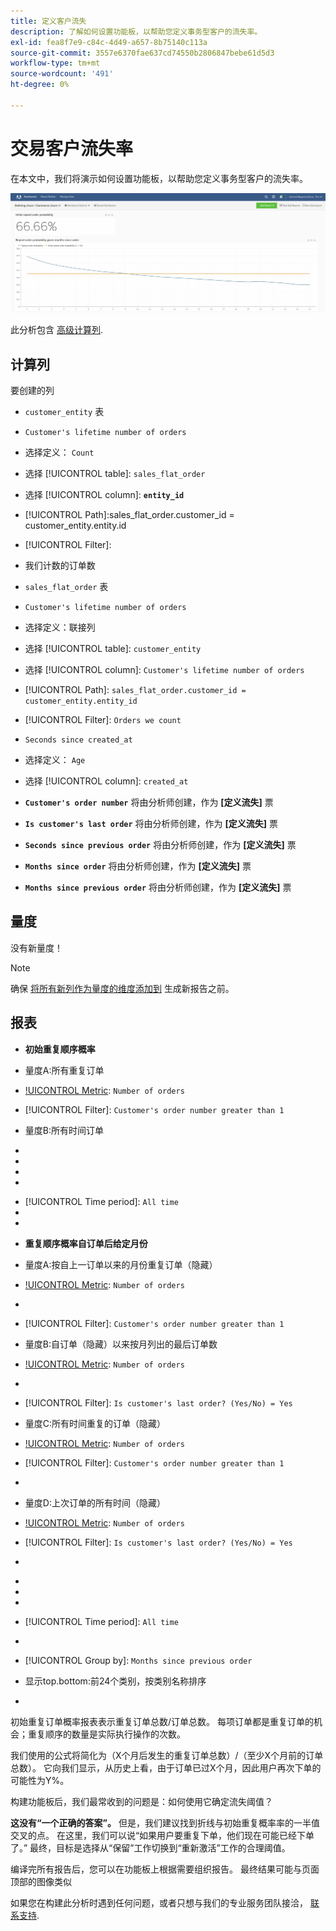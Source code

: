 ```yaml
---
title: 定义客户流失
description: 了解如何设置功能板，以帮助您定义事务型客户的流失率。
exl-id: fea8f7e9-c84c-4d49-a657-8b75140c113a
source-git-commit: 3557e6370fae637cd74550b2806847bebe61d5d3
workflow-type: tm+mt
source-wordcount: '491'
ht-degree: 0%

---
```


# 交易客户流失率

在本文中，我们将演示如何设置功能板，以帮助您定义事务型客户的流失率。

![](../../assets/churn-deashboard.png)

此分析包含 [高级计算列](../data-warehouse-mgr/adv-calc-columns.md).

## 计算列

要创建的列

* `customer_entity` 表
* `Customer's lifetime number of orders`
* 选择定义： `Count`
* 选择 [!UICONTROL table]: `sales_flat_order`
* 选择 [!UICONTROL column]: **`entity_id`**
* [!UICONTROL Path]:sales_flat_order.customer_id = customer_entity.entity.id
* [!UICONTROL Filter]:
* 我们计数的订单数

* `sales_flat_order` 表
* `Customer's lifetime number of orders`
* 选择定义：联接列
* 选择 [!UICONTROL table]: `customer_entity`
* 选择 [!UICONTROL column]: `Customer's lifetime number of orders`
* [!UICONTROL Path]: `sales_flat_order.customer_id = customer_entity.entity_id`
* [!UICONTROL Filter]: `Orders we count`

* `Seconds since created_at`
* 选择定义： `Age`
* 选择 [!UICONTROL column]: `created_at`

* **`Customer's order number`** 将由分析师创建，作为 **[定义流失]** 票
* **`Is customer's last order`** 将由分析师创建，作为 **[定义流失]** 票
* **`Seconds since previous order`** 将由分析师创建，作为 **[定义流失]** 票
* **`Months since order`** 将由分析师创建，作为 **[定义流失]** 票
* **`Months since previous order`** 将由分析师创建，作为 **[定义流失]** 票

## 量度

没有新量度！

>[!NOTE]
>
>确保 [将所有新列作为量度的维度添加到](../data-warehouse-mgr/manage-data-dimensions-metrics.md) 生成新报告之前。

## 报表

* **初始重复顺序概率**
* 量度A:所有重复订单
* [!UICONTROL Metric]: `Number of orders`
* [!UICONTROL Filter]: `Customer's order number greater than 1`

* 量度B:所有时间订单
* [!UICONTROL Metric]:订单数

* [!UICONTROL Formula]:初始重复顺序概率
* 
   [!UICONTROL公式]: `A/B`
* 

   [!UICONTROL Format]: `Percent`

* [!UICONTROL Time period]: `All time`
* 
   [!UICONTROL Interval]: `None`
* 

   [!UICONTROL Chart type]: `Scalar`

* **重复顺序概率自订单后给定月份**
* 量度A:按自上一订单以来的月份重复订单（隐藏）
* [!UICONTROL Metric]: `Number of orders`
* 
   [!UICONTROL Perspective]: `Cumulative`
* [!UICONTROL Filter]: `Customer's order number greater than 1`

* 量度B:自订单（隐藏）以来按月列出的最后订单数
* [!UICONTROL Metric]: `Number of orders`
* 
   [!UICONTROL Perspective]: `Cumulative`
* [!UICONTROL Filter]: `Is customer's last order? (Yes/No) = Yes`

* 量度C:所有时间重复的订单（隐藏）
* [!UICONTROL Metric]: `Number of orders`
* [!UICONTROL Filter]: `Customer's order number greater than 1`

* 

   [!UICONTROL组依据]: `Independent`

* 量度D:上次订单的所有时间（隐藏）
* [!UICONTROL Metric]: `Number of orders`
* [!UICONTROL Filter]: `Is customer's last order? (Yes/No) = Yes`

* 

   [!UICONTROL组依据]: `Independent`

* [!UICONTROL Formula]:初始重复顺序概率
* 
   [!UICONTROL公式]: `(C-A)/(C+D-A-B)`
* 

   [!UICONTROL Format]: `Percent`

* [!UICONTROL Time period]: `All time`
* 
   [!UICONTROL Interval]: `None`
* [!UICONTROL Group by]: `Months since previous order`
* 显示top.bottom:前24个类别，按类别名称排序

* 

   [!UICONTROL Chart type]: `Line`

初始重复订单概率报表表示重复订单总数/订单总数。 每项订单都是重复订单的机会；重复顺序的数量是实际执行操作的次数。

我们使用的公式将简化为（X个月后发生的重复订单总数）/（至少X个月前的订单总数）。 它向我们显示，从历史上看，由于订单已过X个月，因此用户再次下单的可能性为Y%。

构建功能板后，我们最常收到的问题是：如何使用它确定流失阈值？

**这没有“一个正确的答案”。** 但是，我们建议找到折线与初始重复概率率的一半值交叉的点。 在这里，我们可以说“如果用户要重复下单，他们现在可能已经下单了。” 最终，目标是选择从“保留”工作切换到“重新激活”工作的合理阈值。

编译完所有报告后，您可以在功能板上根据需要组织报告。 最终结果可能与页面顶部的图像类似

如果您在构建此分析时遇到任何问题，或者只想与我们的专业服务团队接洽， [联系支持](../../guide-overview.md).
